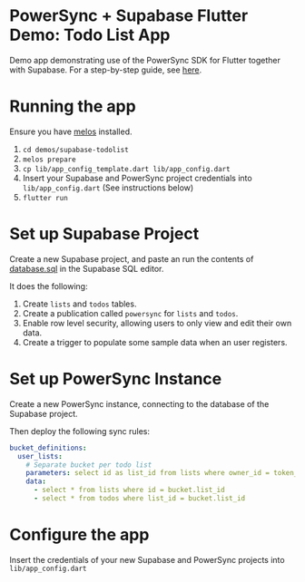 # PowerSync + Supabase Flutter Demo: Todo List App

Demo app demonstrating use of the PowerSync SDK for Flutter together with Supabase. For a step-by-step guide, see [here](https://docs.powersync.com/integration-guides/supabase).

# Running the app

Ensure you have [melos](https://melos.invertase.dev/~melos-latest/getting-started) installed.

1. `cd demos/supabase-todolist`
2. `melos prepare`
3. `cp lib/app_config_template.dart lib/app_config.dart`
4. Insert your Supabase and PowerSync project credentials into `lib/app_config.dart` (See instructions below)
5. `flutter run`

# Set up Supabase Project

Create a new Supabase project, and paste an run the contents of [database.sql](./database.sql) in the Supabase SQL editor.

It does the following:

1. Create `lists` and `todos` tables.
2. Create a publication called `powersync` for `lists` and `todos`.
3. Enable row level security, allowing users to only view and edit their own data.
4. Create a trigger to populate some sample data when an user registers.

# Set up PowerSync Instance

Create a new PowerSync instance, connecting to the database of the Supabase project.

Then deploy the following sync rules:

```yaml
bucket_definitions:
  user_lists:
    # Separate bucket per todo list
    parameters: select id as list_id from lists where owner_id = token_parameters.user_id
    data:
      - select * from lists where id = bucket.list_id
      - select * from todos where list_id = bucket.list_id
```

# Configure the app

Insert the credentials of your new Supabase and PowerSync projects into `lib/app_config.dart`
